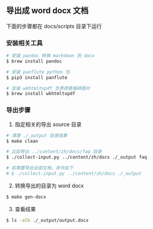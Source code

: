 ## 导出成 word docx 文档

下面的步骤都在 docs/scripts 目录下运行

### 安装相关工具

```bash
# 安装 pandoc 转换 markdown 到 docx
$ brew install pandoc

# 安装 panflute python 包
$ pip3 install panflute

# 安装 wkhtmltopdf 负责把表格转图片
$ brew install wkhtmltopdf
```

### 导出步骤

1. 指定相关的导出 source 目录

```bash
# 清理 ./_output 目录结果
$ make clean

# 比如导出 ../content/zh/docs/faq 目录
$ ./collect-input.py ../content/zh/docs ./_output faq

# 如果要导出全部文档，命令如下
# $ ./collect-input.py ../content/zh/docs ./_output
```

2. 转换导出的目录为 word docx

```bash
$ make gen-docx
```

3. 查看结果

```bash
$ ls -alh ./_output/output.docx
```
